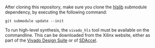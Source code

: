 After cloning this repository, make sure you clone the [hlslib](https://github.com/definelicht/hlslib) submodule dependency, by executing the following command:

```
git submodule update --init
```

To run high-level synthesis, the `vivado_hls` tool must be available on the commandline. This can be downloaded from the Xilinx website, either as part of the [Vivado Design Suite](https://www.xilinx.com/support/download/index.html/content/xilinx/en/downloadNav/vivado-design-tools/) or of [SDAccel](https://www.xilinx.com/support/download/index.html/content/xilinx/en/downloadNav/sdx-development-environments.html).
